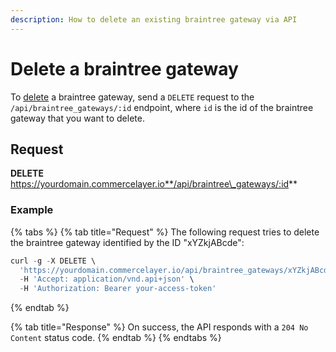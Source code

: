 ```yaml
---
description: How to delete an existing braintree gateway via API
---
```


# Delete a braintree gateway

To [delete](https://docs.commercelayer.io/developers/deleting-resources) a braintree gateway, send a `DELETE` request to the `/api/braintree_gateways/:id` endpoint, where `id` is the id of the braintree gateway that you want to delete.

## Request

**DELETE** https://yourdomain.commercelayer.io**/api/braintree\_gateways/:id**

### Example

{% tabs %}
{% tab title="Request" %}
The following request tries to delete the braintree gateway identified by the ID "xYZkjABcde":

```javascript
curl -g -X DELETE \
  'https://yourdomain.commercelayer.io/api/braintree_gateways/xYZkjABcde' \
  -H 'Accept: application/vnd.api+json' \
  -H 'Authorization: Bearer your-access-token'
```
{% endtab %}

{% tab title="Response" %}
On success, the API responds with a `204 No Content` status code.
{% endtab %}
{% endtabs %}
